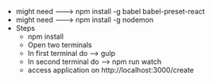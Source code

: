 - might need  ---> npm install -g babel babel-preset-react
- might need ---> npm install -g nodemon
- Steps
    - npm install
    - Open two terminals
    - In first terminal do --> gulp
    - In second terminal do -->  npm run watch
    - access application on http://localhost:3000/create

